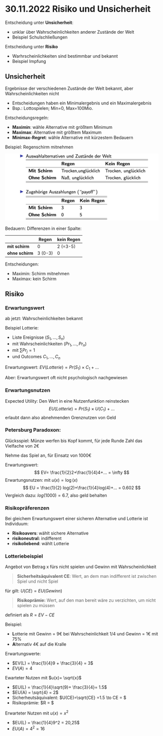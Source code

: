 # 30.11.2022 Risiko und Unsicherheit



Entscheidung unter **Unsicherheit**:

- unklar über Wahrscheinlichkeiten anderer Zustände der Welt
- Beispiel Schulschließungen

Entscheidung unter **Risiko**

- Warhrscheinlichkeiten sind bestimmbar und bekannt
- Beispiel Impfung



## Unsicherheit

Ergebnisse der verschiedenen Zustände der Welt bekannt, aber Wahrscheinlichkeiten nicht

- Entscheidungen haben ein Minimalergebnis und ein Maximalergebnis
- Bsp.: Lottospielen; Min=0, Max=100Mio.



Entscheidungsregeln:

- **Maximin**: wähle Alternative mit größtem Minimum
- **Maximax**: Alternative mit größtem Maximum
- **Minimax-Regret**: wähle Alternative mit kürzestem Bedauern

Beispiel: Regenschirm mitnehmen

![img](../images/2022-11-30_11-59-25.jpg)

Bedauern: Differenzen in einer Spalte:

|                 | Regen   | kein Regen |
| --------------- | ------- | ---------- |
| **mit schirm**  | 0       | 2 (=3-5)   |
| **ohne schirm** | 3 (0-3) | 0          |

Entscheidungen:

- Maximin: Schirm mitnehmen
- Maximax: kein Schirm



## Risiko

### Erwartungswert

ab jetzt: Wahrscheinlichkeiten bekannt

Beispiel Lotterie:

- Liste Ereignisse $(S_1,\dots,S_n)$
- mit Wahrscheinlichkeiten $(Pr_1, ..., Pr_n)$
- mit $\sum Pr_j = 1$
- und Outcomes $C_1,...,C_n$

Erwartungswert: $EV(Lotterie) = Pr(S_1) \times C_1+...$

Aber: Erwartungswert oft nicht psychologisch nachgewiesen

### Erwartungsnutzen

Expected Utility: Den Wert in eine Nutzenfunktion reinstecken
$$
EU(Lotterie) = Pr(S_1) \times U(C_1)+...
$$
erlaubt dann also abnehmenden Grenznutzen von Geld

### Petersburg Paradoxon:

Glücksspiel: Münze werfen bis Kopf kommt, für jede Runde Zahl das Vielfache von 2€

Nehme das Spiel an, für Einsatz von 1000€

Erwartungswert:
$$
EV= \frac{1}{2}2+\frac{1}{4}4+... = \infty
$$
Erwartungsnutzen: mit $u(x) = \log(x)$
$$
EU = \frac{1}{2} log(2)+\frac{1}{4}log(4)+... = 0.602
$$
Vergleich dazu: $log(1000) = 6.7$, also geld behalten

### Risikopräferenzen

Bei gleichem Erwartungswert einer sicheren Alternative und Lotterie ist Individuum:

- **Risikoavers**: wählt sichere Alternative
- **risikoneutral:** indifferent
- **risikoliebend**: wählt Lotterie

### Lotteriebeispiel

Angebot von Betrag x fürs nicht spielen und Gewinn mit Wahrscheinlichkeit

> **Sicherheitsäquivalent CE**: Wert, an dem man indifferent ist zwischen Spiel und nicht Spiel

für gilt: $U(CE) = EU(Gewinn)$

> **Risikoprämie:** Wert, auf den man bereit wäre zu verzichten, um nicht spielen zu müssen

definiert als $R = EV-CE$

Beispiel:

- **L**otterie mit Gewinn = 9€ bei Wahrscheinlichkeit 1/4 und Gewinn = 1€ mit 75%
- **A**lternativ 4€ auf die Kralle

Erwartungswerte:

- $EV(L) = \frac{1}{4}9 + \frac{3}{4} = 3$
- $EV(A) = 4$

Ewarteter Nutzen mit $u(x)= \sqrt{x}$

- $EU(L) = \frac{1}{4}\sqrt{9}+ \frac{3}{4}= 1.5$
- $EU(A) = \sqrt{4} = 2$
- Sicherheutsäquivalent: $U(CE)=\sqrt{CE} =1.5 \to CE = $
- Risikoprämie: $R = $

Erwarteter Nutzen mit $u(x) = x^2$

- $EU(L) = \frac{1}{4}9^2 = 20,25$
- $EU(A) = 4^2 = 16$

